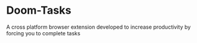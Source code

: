 # Doom-Tasks
A cross platform browser extension developed to increase productivity by forcing you to complete tasks
